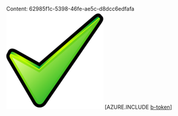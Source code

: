 Content: 62985f1c-5398-46fe-ae5c-d8dcc6edfafa![image](2aeb3ca2-387a-4a93-bc16-a7644e4b71a5.png)
[AZURE.INCLUDE [b-token](d9717ff9-92be-4bba-99ca-38ffdcc6532d.md)]
